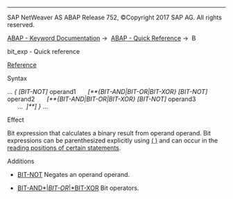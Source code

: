   

* * *

SAP NetWeaver AS ABAP Release 752, ©Copyright 2017 SAP AG. All rights reserved.

[ABAP - Keyword Documentation](javascript:call_link\('abenabap.htm'\)) →  [ABAP - Quick Reference](javascript:call_link\('abenabap_shortref.htm'\)) →  B

bit\_exp - Quick reference

[Reference](javascript:call_link\('abapcompute_bit.htm'\))

Syntax

... *{* *\[*BIT-NOT*\]* operand1
      *\[**{*BIT-AND*|*BIT-OR*|*BIT-XOR*}* *\[*BIT-NOT*\]* operand2
      *\[**{*BIT-AND*|*BIT-OR*|*BIT-XOR*}* *\[*BIT-NOT*\]* operand3
      ...  *\]**\]* *}* ...

Effect

Bit expression that calculates a binary result from operand operand. Bit expressions can be parenthesized explicitly using [( )](javascript:call_link\('abenbit_brackets.htm'\)) and can occur in the [reading positions of certain statements](javascript:call_link\('abenoperands_expressions.htm'\)).

Additions

-   [BIT-NOT](javascript:call_link\('abapcompute_bit.htm'\))
    Negates an operand operand.
    
-   [BIT-AND*|*BIT-OR*|*BIT-XOR](javascript:call_link\('abenbit_operators.htm'\))
    Bit operators.